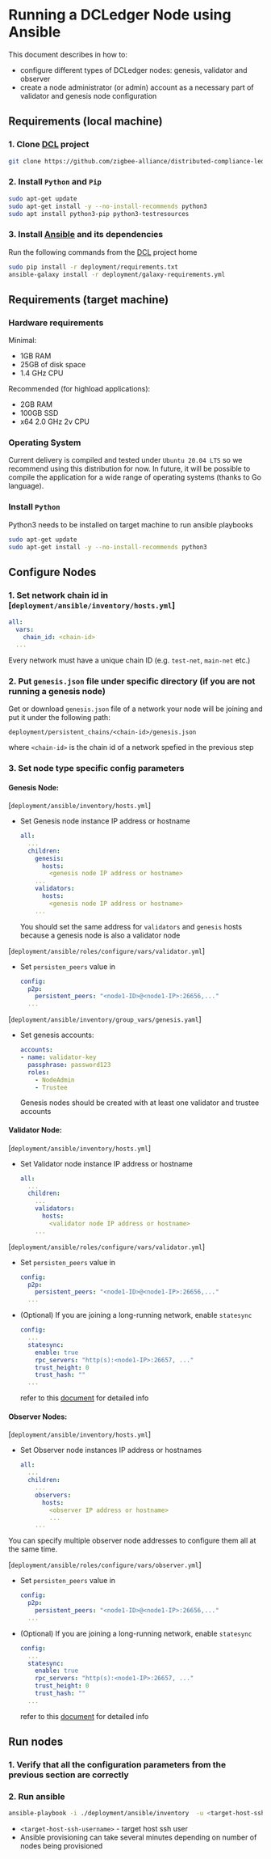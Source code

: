 # Running a DCLedger Node using Ansible

This document describes in how to:

* configure different types of DCLedger nodes: genesis, validator and observer
* create a node administrator (or admin) account as a necessary part of validator and genesis node configuration

## Requirements (local machine)

### 1. Clone [DCL][5] project
```bash
git clone https://github.com/zigbee-alliance/distributed-compliance-ledger.git
```

### 2. Install `Python` and `Pip`
```bash
sudo apt-get update
sudo apt-get install -y --no-install-recommends python3
sudo apt install python3-pip python3-testresources
```

### 3. Install [Ansible][4] and its dependencies
    
Run the following commands from the [DCL][5] project home
```bash
sudo pip install -r deployment/requirements.txt
ansible-galaxy install -r deployment/galaxy-requirements.yml
```

## Requirements (target machine)

### Hardware requirements

Minimal:

* 1GB RAM
* 25GB of disk space
* 1.4 GHz CPU

Recommended (for highload applications):

* 2GB RAM
* 100GB SSD
* x64 2.0 GHz 2v CPU

### Operating System

Current delivery is compiled and tested under `Ubuntu 20.04 LTS` so we recommend using this distribution for now.
In future, it will be possible to compile the application for a wide range of operating systems (thanks to Go language).

### Install `Python`
Python3 needs to be installed on target machine to run ansible playbooks
```bash
sudo apt-get update
sudo apt-get install -y --no-install-recommends python3
```

## Configure Nodes

### 1. Set network chain id in [`deployment/ansible/inventory/hosts.yml`]
```yaml
all:
  vars:
    chain_id: <chain-id>
  ...
```
Every network must have a unique chain ID (e.g. `test-net`, `main-net` etc.)

### 2. Put `genesis.json` file under specific directory (if you are not running a genesis node)
Get or download `genesis.json` file of a network your node will be joining and put it under the following path:
```
deployment/persistent_chains/<chain-id>/genesis.json
```
where `<chain-id>` is the chain id of a network spefied in the previous step

### 3. Set node type specific config parameters

#### Genesis Node:
[`deployment/ansible/inventory/hosts.yml`]
  - Set Genesis node instance IP address or hostname
    ```yaml
    all:
      ...
      children:
        genesis:
          hosts:
            <genesis node IP address or hostname>
        ...
        validators:
          hosts:
            <genesis node IP address or hostname>
        ...
    ```
    You should set the same address for `validators` and `genesis` hosts because a genesis node is also a validator node 

[`deployment/ansible/roles/configure/vars/validator.yml`]
  - Set `persisten_peers` value in 
      ```yaml
      config:
        p2p:
          persistent_peers: "<node1-ID>@<node1-IP>:26656,..."
        ...
      ```
[`deployment/ansible/inventory/group_vars/genesis.yaml`]
  - Set genesis accounts:
      ```yaml
      accounts:
      - name: validator-key
        passphrase: password123
        roles:
          - NodeAdmin
          - Trustee
      ```
    Genesis nodes should be created with at least one validator and trustee accounts

#### Validator Node:
[`deployment/ansible/inventory/hosts.yml`]
  - Set Validator node instance IP address or hostname
    ```yaml
    all:
      ...
      children:
        ...
        validators:
          hosts:
            <validator node IP address or hostname>
        ...
    ```

[`deployment/ansible/roles/configure/vars/validator.yml`]
  - Set `persisten_peers` value in 
      ```yaml
      config:
        p2p:
          persistent_peers: "<node1-ID>@<node1-IP>:26656,..."
        ...
      ```
  - (Optional) If you are joining a long-running network, enable `statesync`
      ```yaml
      config:
        ...
        statesync:
          enable: true
          rpc_servers: "http(s):<node1-IP>:26657, ..."
          trust_height: 0
          trust_hash: ""
        ...
      ```
      refer to this [document](./running-node-in-existing-network.md) for detailed info

#### Observer Nodes:
[`deployment/ansible/inventory/hosts.yml`]
  - Set Observer node instances IP address or hostnames
    ```yaml
    all:
      ...
      children:
        ...
        observers:
          hosts:
            <observer IP address or hostname>
            ...
        ...
    ```
  You can specify multiple observer node addresses to configure them all at the same time. 

[`deployment/ansible/roles/configure/vars/observer.yml`]
  - Set `persisten_peers` value in 
      ```yaml
      config:
        p2p:
          persistent_peers: "<node1-ID>@<node1-IP>:26656,..."
        ...
      ```
  - (Optional) If you are joining a long-running network, enable `statesync`
      ```yaml
      config:
        ...
        statesync:
          enable: true
          rpc_servers: "http(s):<node1-IP>:26657, ..."
          trust_height: 0
          trust_hash: ""
        ...
      ```
      refer to this [document](./running-node-in-existing-network.md) for detailed info
  

## Run nodes
### 1. Verify that all the configuration parameters from the previous section are correctly
### 2. Run ansible
```bash
ansible-playbook -i ./deployment/ansible/inventory  -u <target-host-ssh-user> ./deployment/ansible/deploy.yml
```
- `<target-host-ssh-username>` - target host ssh user
- Ansible provisioning can take several minutes depending on number of nodes being provisioned

[1]: https://www.terraform.io/
[2]: https://learn.hashicorp.com/tutorials/terraform/install-cli
[3]: https://docs.aws.amazon.com/cli/latest/userguide/getting-started-install.html
[4]: https://www.ansible.com
[5]: https://github.com/zigbee-alliance/distributed-compliance-ledger.git
[6]: https://github.com/TomWright/dasel